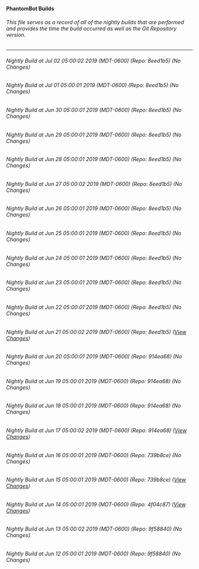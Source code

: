 **PhantomBot Builds**

###### This file serves as a record of all of the nightly builds that are performed and provides the time the build occurred as well as the Git Repository version.
-------------------------------------------------------------------------------------------------------------
###### Nightly Build at Jul 02 05:00:02 2019 (MDT-0600) (Repo: 8eed1b5) (No Changes)
###### Nightly Build at Jul 01 05:00:01 2019 (MDT-0600) (Repo: 8eed1b5) (No Changes)
###### Nightly Build at Jun 30 05:00:01 2019 (MDT-0600) (Repo: 8eed1b5) (No Changes)
###### Nightly Build at Jun 29 05:00:01 2019 (MDT-0600) (Repo: 8eed1b5) (No Changes)
###### Nightly Build at Jun 28 05:00:01 2019 (MDT-0600) (Repo: 8eed1b5) (No Changes)
###### Nightly Build at Jun 27 05:00:02 2019 (MDT-0600) (Repo: 8eed1b5) (No Changes)
###### Nightly Build at Jun 26 05:00:01 2019 (MDT-0600) (Repo: 8eed1b5) (No Changes)
###### Nightly Build at Jun 25 05:00:01 2019 (MDT-0600) (Repo: 8eed1b5) (No Changes)
###### Nightly Build at Jun 24 05:00:01 2019 (MDT-0600) (Repo: 8eed1b5) (No Changes)
###### Nightly Build at Jun 23 05:00:01 2019 (MDT-0600) (Repo: 8eed1b5) (No Changes)
###### Nightly Build at Jun 22 05:00:01 2019 (MDT-0600) (Repo: 8eed1b5) (No Changes)
###### Nightly Build at Jun 21 05:00:02 2019 (MDT-0600) (Repo: 8eed1b5) ([View Changes](https://github.com/PhantomBot/PhantomBot/compare/914ea68...8eed1b5))
###### Nightly Build at Jun 20 05:00:01 2019 (MDT-0600) (Repo: 914ea68) (No Changes)
###### Nightly Build at Jun 19 05:00:01 2019 (MDT-0600) (Repo: 914ea68) (No Changes)
###### Nightly Build at Jun 18 05:00:01 2019 (MDT-0600) (Repo: 914ea68) (No Changes)
###### Nightly Build at Jun 17 05:00:02 2019 (MDT-0600) (Repo: 914ea68) ([View Changes](https://github.com/PhantomBot/PhantomBot/compare/739b8ce...914ea68))
###### Nightly Build at Jun 16 05:00:01 2019 (MDT-0600) (Repo: 739b8ce) (No Changes)
###### Nightly Build at Jun 15 05:00:01 2019 (MDT-0600) (Repo: 739b8ce) ([View Changes](https://github.com/PhantomBot/PhantomBot/compare/4f04c87...739b8ce))
###### Nightly Build at Jun 14 05:00:01 2019 (MDT-0600) (Repo: 4f04c87) ([View Changes](https://github.com/PhantomBot/PhantomBot/compare/9f58840...4f04c87))
###### Nightly Build at Jun 13 05:00:02 2019 (MDT-0600) (Repo: 9f58840) (No Changes)
###### Nightly Build at Jun 12 05:00:01 2019 (MDT-0600) (Repo: 9f58840) (No Changes)
